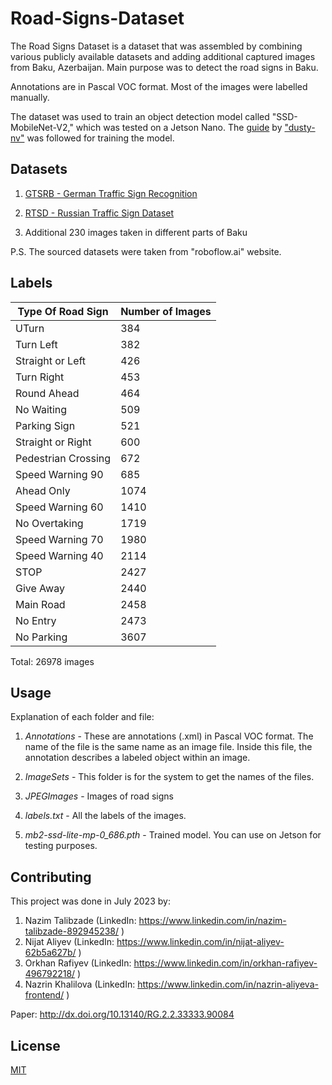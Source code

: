 # Road-Signs-Dataset

The Road Signs Dataset is a dataset that was assembled by combining various publicly available datasets and adding additional captured images from Baku, Azerbaijan.
Main purpose was to detect the road signs in Baku.

Annotations are in Pascal VOC format. Most of the images were labelled manually.

The dataset was used to train an object detection model called "SSD-MobileNet-V2," which was tested on a Jetson Nano. The [guide](https://github.com/dusty-nv/jetson-inference/blob/master/docs/pytorch-ssd.md) by ["dusty-nv"](https://github.com/dusty-nv) was followed for training the model.

## Datasets

1. [GTSRB - German Traffic Sign Recognition](https://benchmark.ini.rub.de/gtsrb_dataset.html)

2. [RTSD - Russian Traffic Sign Dataset](https://graphics.cs.msu.ru/projects/traffic-sign-recognition.html)

3. Additional 230 images taken in different parts of Baku 

P.S. The sourced datasets were taken from "roboflow.ai" website.

## Labels

| Type Of Road Sign    | Number of Images |
| ---------------------| ---------------- |
| UTurn                | 384              |
| Turn Left            | 382              |
| Straight or Left     | 426              |
| Turn Right           | 453              |
| Round Ahead          | 464              |
| No Waiting           | 509              |
| Parking Sign         | 521              |
| Straight or Right    | 600              |
| Pedestrian Crossing  | 672              |
| Speed Warning 90     | 685              |
| Ahead Only           | 1074             |
| Speed Warning 60     | 1410             |
| No Overtaking        | 1719             |
| Speed Warning 70     | 1980             |
| Speed Warning 40     | 2114             |
| STOP                 | 2427             |
| Give Away            | 2440             |
| Main Road            | 2458             |
| No Entry             | 2473             |
| No Parking           | 3607             |

Total: 26978 images 

## Usage

Explanation of each folder and file:

1. *Annotations* - These are annotations (.xml) in Pascal VOC format. The name of the file is the same name as an image file. Inside this file, the annotation describes a labeled object within an image. 

2. *ImageSets* - This folder is for the system to get the names of the files.

3. *JPEGImages* - Images of road signs

4. *labels.txt* - All the labels of the images.

5. *mb2-ssd-lite-mp-0_686.pth* - Trained model. You can use on Jetson for testing purposes.

## Contributing

This project was done in July 2023 by:
1. Nazim Talibzade (LinkedIn: https://www.linkedin.com/in/nazim-talibzade-892945238/ )
2. Nijat Aliyev (LinkedIn: https://www.linkedin.com/in/nijat-aliyev-62b5a627b/ )
3. Orkhan Rafiyev (LinkedIn: https://www.linkedin.com/in/orkhan-rafiyev-496792218/ )
4. Nazrin Khalilova (LinkedIn: https://www.linkedin.com/in/nazrin-aliyeva-frontend/ )

Paper: http://dx.doi.org/10.13140/RG.2.2.33333.90084

## License

[MIT](https://choosealicense.com/licenses/mit/)
